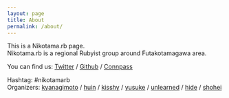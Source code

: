 ```yaml
---
layout: page
title: About
permalink: /about/
---
```


This is a Nikotama.rb page.  
Nikotama.rb is a regional Rubyist group around Futakotamagawa area.

You can find us:
[Twitter][twitter-account] /
[Github][github-org] / 
[Connpass][connpass]

[twitter-account]: https://twitter.com/nikotama_rb
[github-org]: https://github.com/nikotama-rb
[connpass]: https://nikotamarb.connpass.com

Hashtag: #nikotamarb  
Organizers: [kyanagimoto][kyanagimoto-twitter] / [huin][huin-twitter] / [kisshy][kissy-github] / [yusuke][yusuke-github] / [unlearned][unlearned-github] / [hide][hide-github] / [shohei][shohei-github]

[kyanagimoto-twitter]: https://twitter.com/kyanagimoto
[huin-twitter]: https://twitter.com/huin
[kissy-github]: https://github.com/kisshy0601
[yusuke-github]: https://github.com/ysk1180
[unlearned-github]: https://github.com/unlearned
[hide-github]: https://github.com/exelexe
[shohei-github]: https://github.com/ShoheiMitani

